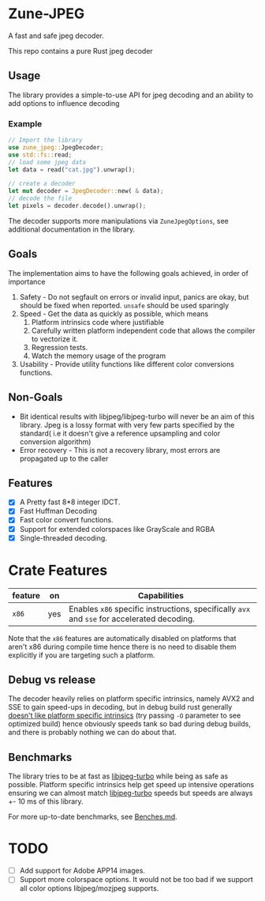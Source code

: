 # Zune-JPEG

A fast and safe jpeg decoder.

This repo contains a pure Rust jpeg decoder

## Usage

The library provides a simple-to-use API for jpeg decoding
and an ability to add options to influence decoding

### Example

```rust
// Import the library
use zune_jpeg::JpegDecoder;
use std::fs::read;
// load some jpeg data
let data = read("cat.jpg").unwrap();

// create a decoder
let mut decoder = JpegDecoder::new( & data);
// decode the file
let pixels = decoder.decode().unwrap();
```

The decoder supports more manipulations via `ZuneJpegOptions`,
see additional documentation in the library.

## Goals

The implementation aims to have the following goals achieved,
in order of importance

1. Safety - Do not segfault on errors or invalid input, panics are okay, but
   should be fixed when reported. `unsafe` should be used sparingly
2. Speed - Get the data as quickly as possible, which means
    1. Platform intrinsics code where justifiable
    2. Carefully written platform independent code that allows the
       compiler to vectorize it.
    3. Regression tests.
    4. Watch the memory usage of the program
3. Usability - Provide utility functions like different color conversions functions.

## Non-Goals

- Bit identical results with libjpeg/libjpeg-turbo will never be an aim of this library.
  Jpeg is a lossy format with very few parts specified by the standard(
  i.e it doesn't give a reference upsampling and color conversion algorithm)
- Error recovery - This is not a recovery library, most errors are propagated up to the caller

## Features

- [x] A Pretty fast 8*8 integer IDCT.
- [x] Fast Huffman Decoding
- [x] Fast color convert functions.
- [x] Support for extended colorspaces like GrayScale and RGBA
- [X] Single-threaded decoding.

# Crate Features

| feature | on  | Capabilities                                                                                |
|---------|-----|---------------------------------------------------------------------------------------------|
| `x86`   | yes | Enables `x86` specific instructions, specifically `avx` and `sse` for accelerated decoding. |

Note that the `x86` features are automatically disabled on platforms that aren't x86 during compile
time hence there is no need to disable them explicitly if you are targeting such a platform.

## Debug vs release

The decoder heavily relies on platform specific intrinsics, namely AVX2 and SSE to gain speed-ups in decoding,
but in debug build rust generally [doesn't like platform specific intrinsics](https://godbolt.org/z/vPq57z13b) (try
passing `-O` parameter to see optimized build) hence obviously speeds tank so bad during debug builds, and there is
probably nothing
we can do about that.

## Benchmarks

The library tries to be at fast as [libjpeg-turbo] while being as safe as possible.
Platform specific intrinsics help get speed up intensive operations ensuring we can almost
match [libjpeg-turbo] speeds but speeds are always +- 10 ms of this library.

For more up-to-date benchmarks, see [Benches.md](/zune-jpeg/Benches.md).

# TODO

- [ ] Add support for Adobe APP14 images.
- [ ] Support more colorspace options. It would not be too bad if we support all color options libjpeg/mozjpeg supports.

[libjpeg-turbo]:https://github.com/libjpeg-turbo/libjpeg-turbo/

[image-rs/jpeg-decoder]:https://github.com/image-rs/jpeg-decoder/tree/master/src